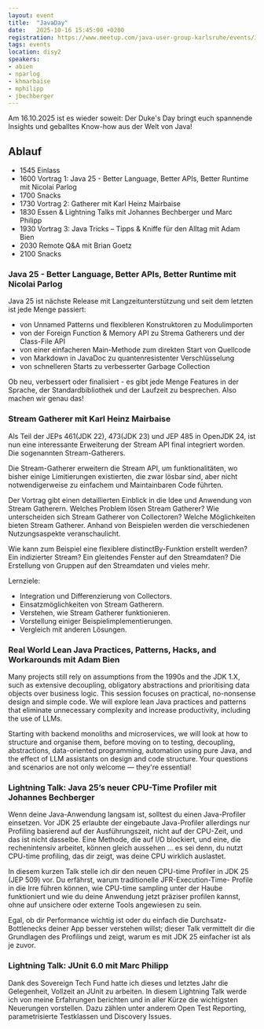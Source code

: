 ```yaml
---
layout: event
title:  "JavaDay"
date:   2025-10-16 15:45:00 +0200
registration: https://www.meetup.com/java-user-group-karlsruhe/events/310239937/
tags: events
location: disy2
speakers:
- abien
- nparlog
- khmarbaise
- mphilipp
- jbechberger
---
```


Am 16.10.2025 ist es wieder soweit: Der Duke's Day bringt euch spannende Insights und geballtes Know-how aus der Welt von Java!

## Ablauf
- 1545 Einlass
- 1600 Vortrag 1: Java 25 - Better Language, Better APIs, Better Runtime mit Nicolai Parlog
- 1700 Snacks
- 1730 Vortrag 2: Gatherer mit Karl Heinz Mairbaise
- 1830 Essen & Lightning Talks mit Johannes Bechberger und Marc Philipp
- 1930 Vortrag 3: Java Tricks – Tipps & Kniffe für den Alltag mit Adam Bien
- 2030 Remote Q&A mit Brian Goetz
- 2100 Snacks

### Java 25 - Better Language, Better APIs, Better Runtime mit Nicolai Parlog

Java 25 ist nächste Release mit Langzeitunterstützung und seit dem 
letzten ist jede Menge passiert:

* von Unnamed Patterns und flexibleren Konstruktoren zu Modulimporten
* von der Foreign Function & Memory API zu Strema Gatherers und der 
Class-File API
* von einer einfacheren Main-Methode zum direkten Start von Quellcode
* von Markdown in JavaDoc zu quantenresistenter Verschlüsselung
* von schnelleren Starts zu verbesserter Garbage Collection

Ob neu, verbessert oder finalisiert - es gibt jede Menge Features in der 
Sprache, der Standardbibliothek und der Laufzeit zu besprechen. Also 
machen wir genau das!

### Stream Gatherer mit Karl Heinz Mairbaise

Als Teil der JEPs 461(JDK 22), 473(JDK 23) und JEP 485
in OpenJDK 24, ist nun eine interessante Erweiterung der Stream API 
final integriert worden. Die sogenannten Stream-Gatherers.

Die Stream-Gatherer erweitern die Stream API, um funktionalitäten, wo 
bisher einige Limitierungen existierten, die zwar lösbar sind, aber 
nicht notwendigerweise zu einfachem und Maintainbaren Code führten.

Der Vortrag gibt einen detaillierten Einblick in die Idee und Anwendung 
von Stream Gatherern. Welches Problem lösen Stream Gatherer? Wie 
unterscheiden sich Stream Gatherer von Collectoren? Welche Möglichkeiten 
bieten Stream Gatherer. Anhand von Beispielen werden die verschiedenen 
Nutzungsaspekte veranschaulicht.

Wie kann zum Beispiel eine flexiblere distinctBy-Funktion erstellt 
werden? Ein indizierter Stream? Ein gleitendes Fenster auf den 
Streamdaten? Die Erstellung von Gruppen auf den Streamdaten und vieles mehr.

Lernziele:
* Integration und Differenzierung von Collectors.
* Einsatzmöglichkeiten von Stream Gatherern.
* Verstehen, wie Stream Gatherer funktionieren.
* Vorstellung einiger Beispielimplementierungen.
* Vergleich mit anderen Lösungen.

### Real World Lean Java Practices, Patterns, Hacks, and Workarounds mit Adam Bien

Many projects still rely on assumptions from the 1990s and the JDK 1.X, such as extensive decoupling, obligatory abstractions and prioritising data objects over business logic.
This session focuses on practical, no-nonsense design and simple code. We will explore lean Java practices and patterns that eliminate unnecessary complexity and increase productivity, including the use of LLMs.

Starting with backend monoliths and microservices, we will look at how to structure and organise them, before moving on to testing, decoupling, abstractions, data-oriented programming, automation using pure Java, and the effect of LLM assistants on design and code structure. Your questions and scenarios are not only welcome — they're essential!

### Lightning Talk: Java 25’s neuer CPU-Time Profiler mit Johannes Bechberger

Wenn deine Java-Anwendung langsam ist, solltest du einen Java-Profiler 
einsetzen. Vor JDK 25 erlaubte der eingebaute Java-Profiler allerdings 
nur Profiling basierend auf der Ausführungszeit, nicht auf der CPU-Zeit, 
und das ist nicht dasselbe. Eine Methode, die auf I/O blockiert, und 
eine, die rechenintensiv arbeitet, können gleich aussehen … es sei denn, 
du nutzt CPU-time profiling, das dir zeigt, was deine CPU wirklich 
auslastet.

In diesem kurzen Talk stelle ich dir den neuen CPU-time Profiler in JDK 
25 (JEP 509) vor. Du erfährst, warum traditionelle JFR-Execution-Time-
Profile in die Irre führen können, wie CPU-time sampling unter der Haube 
funktioniert und wie du deine Anwendung jetzt präziser profilen kannst, 
ohne auf unsichere oder externe Tools angewiesen zu sein.

Egal, ob dir Performance wichtig ist oder du einfach die Durchsatz-
Bottlenecks deiner App besser verstehen willst; dieser Talk vermittelt 
dir die Grundlagen des Profilings und zeigt, warum es mit JDK 25 
einfacher ist als je zuvor.

### Lightning Talk: JUnit 6.0 mit Marc Philipp

Dank des Sovereign Tech Fund hatte ich dieses und letztes Jahr die  Gelegenheit, Vollzeit an JUnit zu arbeiten. In diesem Lightning Talk werde ich von meine Erfahrungen berichten und in aller Kürze die wichtigsten Neuerungen vorstellen. Dazu zählen unter anderem Open Test Reporting, parametrisierte Testklassen und Discovery Issues.
